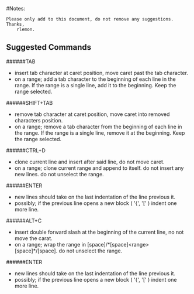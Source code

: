 #Notes:

	Please only add to this document, do not remove any suggestions. 
	Thanks,
		rlemon.


Suggested Commands
--------------------------------------------------------

######TAB
- insert tab character at caret position, move caret past the tab character.
- on a range; add a tab character to the beginning of each line in the range. If the range is a single line, add it to the beginning. Keep the range selected.

######SHIFT+TAB
- remove tab character at caret position, move caret into removed characters position.
- on a range; remove a tab character from the beginning of each line in the range. If the range is a single line, remove it at the beginning. Keep the range selected.

######CTRL+D
- clone current line and insert after said line, do not move caret.
- on a range; clone current range and append to itself. do not insert any new lines. do not unselect the range.

######ENTER
- new lines should take on the last indentation of the line previous it.
- possibly; if the previous line opens a new block ( '{', '[' ) indent one more line.

######ALT+C
- insert double forward slash at the beginning of the current line, no not move the carat.
- on a range; wrap the range in [space]/\*[space]\<range>[space]\*/[space]. do not unselect the range.

######ENTER
- new lines should take on the last indentation of the line previous it.
- possibly; if the previous line opens a new block ( '{', '[' ) indent one more line.

